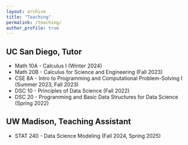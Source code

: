 ```yaml
---
layout: archive
title: "Teaching"
permalink: /teaching/
author_profile: true
---
```

## UC San Diego, Tutor
* Math 10A - Calculus I (Winter 2024)
* Math 20B - Calculus for Science and Engineering (Fall 2023)
* CSE 8A - Intro to Programming and Computational Problem-Solving I (Summer 2023, Fall 2023)
* DSC 10 - Principles of Data Science (Fall 2022)
* DSC 20 - Programming and Basic Data Structures for Data Science (Spring 2022)

## UW Madison, Teaching Assistant
* STAT 240 - Data Science Modeling (Fall 2024, Spring 2025)

<!-- {% include base_path %}
<h3>UC San Diego, Tutor</h3>
<ul>
  <li>DSC 20 Programming and Basic Data Structures for Data Science, Spring 2022</li>
  <li>DSC 10 Principles of Data Science, Fall 2022</li>
  <li>CSE 8A Intro to Programming and Computational Problem-Solving I, Summer 2023</li>
  <li>CSE 8A Intro to Programming and Computational Problem-Solving I, Fall 2023</li>
  <li>Math 20B Calculus for Science and Engineering, Fall 2023</li>
  <li>Math 10A Calculus I, Winter 2024</li>
</ul>

<h3>UW Madison, Teaching Assistant</h3>
<ul>
  <li>STAT 240 Data Science Modeling, Fall 2024</li>
  <li>STAT 240 Data Science Modeling, Spring 2025</li>
</ul> -->

<!-- {% for post in site.teaching reversed %}
  {% include archive-single.html %}
{% endfor %} -->
